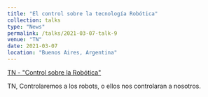 ```yaml
---
title: "El control sobre la tecnología Robótica"
collection: talks
type: "News"
permalink: /talks/2021-03-07-talk-9
venue: "TN"
date: 2021-03-07
location: "Buenos Aires, Argentina"
---
```


[TN - "Control sobre la Robótica"](https://tn.com.ar/opinion/2021/03/06/controlaremos-a-los-robots-o-ellos-nos-controlaran/)

TN, Controlaremos a los robots, o ellos nos controlaran a nosotros.



